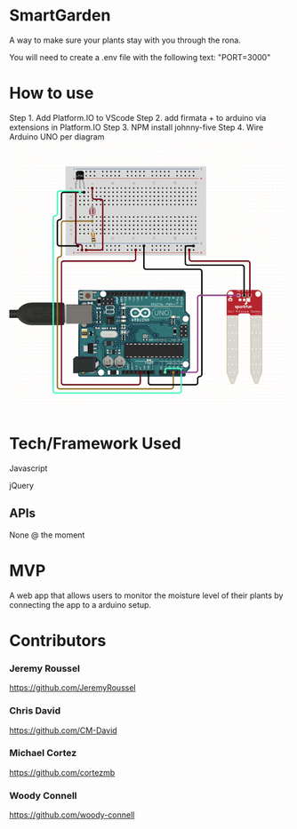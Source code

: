 # SmartGarden

A way to make sure your plants stay with you through the rona.

You will need to create a .env file with the following text: "PORT=3000"

# How to use

Step 1. Add Platform.IO to VScode
Step 2. add firmata + to arduino via extensions in Platform.IO
Step 3. NPM install johnny-five
Step 4. Wire Arduino UNO per diagram
![Alt text](/public/images/unknown.png)

# Tech/Framework Used

Javascript

jQuery

## APIs

None @ the moment

# MVP

A web app that allows users to monitor the moisture level of their plants by connecting the app to a arduino setup.

# Contributors

### Jeremy Roussel

https://github.com/JeremyRoussel

### Chris David

https://github.com/CM-David

### Michael Cortez

https://github.com/cortezmb

### Woody Connell

https://github.com/woody-connell
